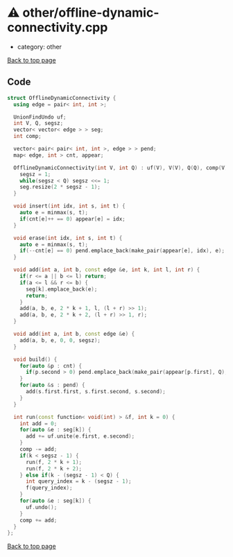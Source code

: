 <!-- mathjax config similar to math.stackexchange -->
<script type="text/javascript" async
  src="https://cdnjs.cloudflare.com/ajax/libs/mathjax/2.7.5/MathJax.js?config=TeX-MML-AM_CHTML">
</script>
<script type="text/x-mathjax-config">
  MathJax.Hub.Config({
    TeX: { equationNumbers: { autoNumber: "AMS" }},
    tex2jax: {
      inlineMath: [ ['$','$'] ],
      processEscapes: true
    },
    "HTML-CSS": { matchFontHeight: false },
    displayAlign: "left",
    displayIndent: "2em"
  });
</script>

<script type="text/javascript" src="https://cdnjs.cloudflare.com/ajax/libs/jquery/3.4.1/jquery.min.js"></script>
<script src="https://cdn.jsdelivr.net/npm/jquery-balloon-js@1.1.2/jquery.balloon.min.js" integrity="sha256-ZEYs9VrgAeNuPvs15E39OsyOJaIkXEEt10fzxJ20+2I=" crossorigin="anonymous"></script>
<script type="text/javascript" src="../../assets/js/copy-button.js"></script>
<link rel="stylesheet" href="../../assets/css/copy-button.css" />


# :warning: other/offline-dynamic-connectivity.cpp
* category: other


[Back to top page](../../index.html)



## Code
```cpp
struct OfflineDynamicConnectivity {
  using edge = pair< int, int >;

  UnionFindUndo uf;
  int V, Q, segsz;
  vector< vector< edge > > seg;
  int comp;

  vector< pair< pair< int, int >, edge > > pend;
  map< edge, int > cnt, appear;

  OfflineDynamicConnectivity(int V, int Q) : uf(V), V(V), Q(Q), comp(V) {
    segsz = 1;
    while(segsz < Q) segsz <<= 1;
    seg.resize(2 * segsz - 1);
  }

  void insert(int idx, int s, int t) {
    auto e = minmax(s, t);
    if(cnt[e]++ == 0) appear[e] = idx;
  }

  void erase(int idx, int s, int t) {
    auto e = minmax(s, t);
    if(--cnt[e] == 0) pend.emplace_back(make_pair(appear[e], idx), e);
  }

  void add(int a, int b, const edge &e, int k, int l, int r) {
    if(r <= a || b <= l) return;
    if(a <= l && r <= b) {
      seg[k].emplace_back(e);
      return;
    }
    add(a, b, e, 2 * k + 1, l, (l + r) >> 1);
    add(a, b, e, 2 * k + 2, (l + r) >> 1, r);
  }

  void add(int a, int b, const edge &e) {
    add(a, b, e, 0, 0, segsz);
  }

  void build() {
    for(auto &p : cnt) {
      if(p.second > 0) pend.emplace_back(make_pair(appear[p.first], Q), p.first);
    }
    for(auto &s : pend) {
      add(s.first.first, s.first.second, s.second);
    }
  }

  int run(const function< void(int) > &f, int k = 0) {
    int add = 0;
    for(auto &e : seg[k]) {
      add += uf.unite(e.first, e.second);
    }
    comp -= add;
    if(k < segsz - 1) {
      run(f, 2 * k + 1);
      run(f, 2 * k + 2);
    } else if(k - (segsz - 1) < Q) {
      int query_index = k - (segsz - 1);
      f(query_index);
    }
    for(auto &e : seg[k]) {
      uf.undo();
    }
    comp += add;
  }
};

```

[Back to top page](../../index.html)


